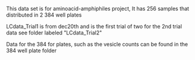 This data set is for aminoacid-amphiphiles project, It has 256 samples that distributed in 2 384 well plates

LCdata_Trial1 is from dec20th and is the first trial of two
for the 2nd trial data see folder labeled "LCdata_Trial2"

Data for the 384 for plates, such as the vesicle counts can be found in the 384 well plate folder
